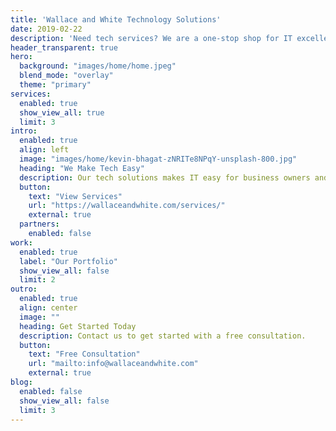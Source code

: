 ```yaml
---
title: 'Wallace and White Technology Solutions'
date: 2019-02-22
description: 'Need tech services? We are a one-stop shop for IT excellence across a variety of industries. Take advantage of our team of experts for a fraction of the cost of maintaining an internal IT staff!'
header_transparent: true
hero:
  background: "images/home/home.jpeg"
  blend_mode: "overlay"
  theme: "primary"
services:
  enabled: true
  show_view_all: true
  limit: 3
intro:
  enabled: true
  align: left
  image: "images/home/kevin-bhagat-zNRITe8NPqY-unsplash-800.jpg"
  heading: "We Make Tech Easy"
  description: Our tech solutions makes IT easy for business owners and end users alike.
  button:
    text: "View Services"
    url: "https://wallaceandwhite.com/services/"
    external: true
  partners:
    enabled: false
work:
  enabled: true
  label: "Our Portfolio"
  show_view_all: false
  limit: 2
outro:
  enabled: true
  align: center
  image: ""
  heading: Get Started Today
  description: Contact us to get started with a free consultation.
  button:
    text: "Free Consultation"
    url: "mailto:info@wallaceandwhite.com"
    external: true
blog:
  enabled: false
  show_view_all: false
  limit: 3
---
```

